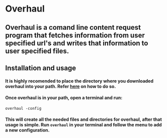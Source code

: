 # Overhaul 

## Overhaul is a comand line content request program that fetches information from user specified url's and writes that information to user specified files. 

## Installation and usage
#### It is highly recomended to place the directory where you downloaded overhaul into your path. Refer [here](https://zwbetz.com/how-to-add-a-binary-to-your-path-on-macos-linux-windows/#windows-gui) on how to do so.
#### Once overhaul is in your path, open a terminal and run:
`overhaul -config`
#### This will create all the needed files and directories for overhaul, after that usage is simple. Run `overhaul` in your terminal and follow the menu to add a new configuration.